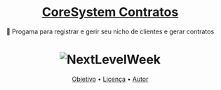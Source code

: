 <h1 align="center">
    <a href="https://pt-br.reactjs.org/">CoreSystem Contratos</a>
</h1>
<p align="center">🚀 Progama para registrar e gerir seu nicho de clientes e gerar contratos</p>

<h1 align="center">
  <img alt="NextLevelWeek" title="#NextLevelWeek" src="./assets/banner.png" />
</h1>

<p align="center">
 <a href="#objetivo">Objetivo</a> • 
 <a href="#licenc-a">Licença</a> • 
 <a href="#autor">Autor</a>
</p>

